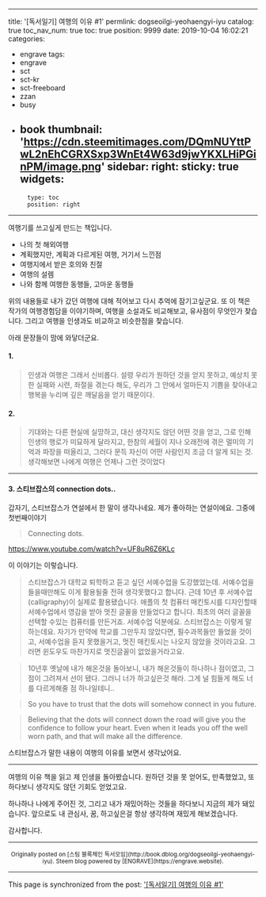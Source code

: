 
---
title: '[독서일기] 여행의 이유 #1'
permlink: dogseoilgi-yeohaengyi-iyu
catalog: true
toc_nav_num: true
toc: true
position: 9999
date: 2019-10-04 16:02:21
categories:
- engrave
tags:
- engrave
- sct
- sct-kr
- sct-freeboard
- zzan
- busy
- book
thumbnail: 'https://cdn.steemitimages.com/DQmNUYttPwL2nEhCGRXSxp3WnEt4W63d9jwYKXLHiPGinPM/image.png'
sidebar:
    right:
        sticky: true
widgets:
    -
        type: toc
        position: right
---


여행기를 쓰고싶게 만드는 책입니다.

* 나의 첫 해외여행
* 계획했지만, 계획과 다르게된 여행, 거기서 느낀점
* 여행지에서 받은 호의와 친절
* 여행의 설렘
* 나와 함께 여행한 동행들, 고마운 동행들

위의 내용들로 내가 갔던 여행에 대해 적어보고 다시 추억에 잠기고싶군요. 또 이 책은 작가의 여행경험담을 이야기하며, 여행을 소설과도 비교해보고, 유사점이 무엇인가 찾습니다. 그리고 여행을 인생과도 비교하고 비슷한점을 찾습니다. 

아래 문장들이 맘에 와닿더군요.

#### 1.

> 인생과 여행은 그래서 신비롭다. 설령 우리가 원하던 것을 얻지 못하고, 예상치 못한 실패와 시련, 좌절을 겪는다 해도, 우리가 그 안에서 얼마든지 기쁨을 찾아내고 행복을 누리며 깊은 깨달음을 얻기 때문이다.

#### 2.

> 기대와는 다른 현실에 실망하고, 대신 생각지도 않던 어떤 것을 얻고, 그로 인해 인생의 행로가 미묘하게 달라지고, 한참의 세월이 지나 오래전에 겪은 멀미의 기억과 파장을 떠올리고, 그러다 문득 자신이 어떤 사람인지 조금 더 알게 되는 것. 생각해보면 나에게 여행은 언제나 그런 것이었다

---


#### 3. 스티브잡스의 connection dots..

갑자기, 스티브잡스가 연설에서 한 말이 생각나네요. 제가 좋아하는 연설이에요. 그중에 첫번째이야기

> Connecting dots.

https://www.youtube.com/watch?v=UF8uR6Z6KLc

이 이야기는 이렇습니다.  

> 스티브잡스가 대학교 퇴학하고 듣고 싶던 서예수업을 도강했었는데. 서예수업을 들을때만해도 이게 활용될줄 전혀 생각못했다고 합니다. 근데 10년 후 서예수업 (calligraphy)이 실제로 활용됐습니다. 애플의 첫 컴퓨터 매킨토시를 디자인할때 서예수업에서 영감을 받아 멋진 글꼴을 만들었다고 합니다. 최초의 여러 글꼴을 선택할 수있는 컴퓨터를 만든거죠. 서예수업 덕분에요. 스티브잡스는 이렇게 말하는데요. 자기가 만약에 학교를 그만두지 않았다면, 필수과목들만 들었을 것이고, 서예수업을 듣지 못했을거고, 멋진 매킨토시는 나오지 않았을 것이라고요. 그러면 윈도우도 마찬가지로 멋진글꼴이 없었을거라고요.

> 10년후 옛날에 내가 해온것을 돌아보니, 내가 해온것들이 하나하나 점이였고, 그 점이 그려져서 선이 됐다. 그러니 너가 하고싶은것 해라. 그게 널 힘들게 해도 너를 다르게해줄 점 하나일테니.. 

> So you have to trust that the dots will somehow connect in you future. 

> Believing that the dots will connect down the road will give you the confidence to follow your heart. Even when it leads you off the well worn path, and that will make all the difference.

스티브잡스가 말한 내용이 여행의 이유를 보면서 생각났어요. 

---

여행의 이유 책을 읽고 제 인생을 돌아봤습니다. 원하던 것을 못 얻어도, 만족했었고, 또 하다보니 생각지도 않던 기회도 얻었고요.

하나하나 나에게 주어진 것, 그리고 내가 재밌어하는 것들을 하다보니 지금의 제가 돼있습니다. 앞으로도 내 관심사, 꿈, 하고싶은걸 항상 생각하며 재밌게 해보겠습니다.

감사합니다.


***
<center><sup>Originally posted on [스팀 블록체인 독서모임](http://book.dblog.org/dogseoilgi-yeohaengyi-iyu). Steem blog powered by [ENGRAVE](https://engrave.website).</sup></center>

- - -

This page is synchronized from the post: ['[독서일기] 여행의 이유 #1'](https://steemit.com/@jacobyu/dogseoilgi-yeohaengyi-iyu)
